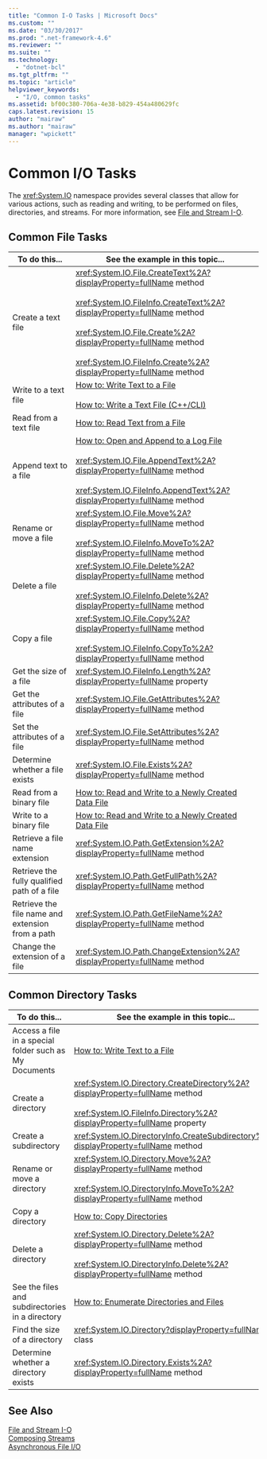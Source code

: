 ```yaml
---
title: "Common I-O Tasks | Microsoft Docs"
ms.custom: ""
ms.date: "03/30/2017"
ms.prod: ".net-framework-4.6"
ms.reviewer: ""
ms.suite: ""
ms.technology: 
  - "dotnet-bcl"
ms.tgt_pltfrm: ""
ms.topic: "article"
helpviewer_keywords: 
  - "I/O, common tasks"
ms.assetid: bf00c380-706a-4e38-b829-454a480629fc
caps.latest.revision: 15
author: "mairaw"
ms.author: "mairaw"
manager: "wpickett"
---
```

# Common I/O Tasks
The <xref:System.IO> namespace provides several classes that allow for various actions, such as reading and writing, to be performed on files, directories, and streams. For more information, see [File and Stream I-O](../../../docs/standard/io/file-and-stream-i-o.md).  
  
## Common File Tasks  
  
|To do this...|See the example in this topic...|  
|-------------------|--------------------------------------|  
|Create a text file|<xref:System.IO.File.CreateText%2A?displayProperty=fullName> method<br /><br /> <xref:System.IO.FileInfo.CreateText%2A?displayProperty=fullName> method<br /><br /> <xref:System.IO.File.Create%2A?displayProperty=fullName> method<br /><br /> <xref:System.IO.FileInfo.Create%2A?displayProperty=fullName> method|  
|Write to a text file|[How to: Write Text to a File](../../../docs/standard/io/how-to-write-text-to-a-file.md)<br /><br /> [How to: Write a Text File (C++/CLI)](../Topic/How%20to:%20Write%20a%20Text%20File%20\(C++-CLI\).md)|  
|Read from a text file|[How to: Read Text from a File](../../../docs/standard/io/how-to-read-text-from-a-file.md)|  
|Append text to a file|[How to: Open and Append to a Log File](../../../docs/standard/io/how-to-open-and-append-to-a-log-file.md)<br /><br /> <xref:System.IO.File.AppendText%2A?displayProperty=fullName> method<br /><br /> <xref:System.IO.FileInfo.AppendText%2A?displayProperty=fullName> method|  
|Rename or move a file|<xref:System.IO.File.Move%2A?displayProperty=fullName> method<br /><br /> <xref:System.IO.FileInfo.MoveTo%2A?displayProperty=fullName> method|  
|Delete a file|<xref:System.IO.File.Delete%2A?displayProperty=fullName> method<br /><br /> <xref:System.IO.FileInfo.Delete%2A?displayProperty=fullName> method|  
|Copy a file|<xref:System.IO.File.Copy%2A?displayProperty=fullName> method<br /><br /> <xref:System.IO.FileInfo.CopyTo%2A?displayProperty=fullName> method|  
|Get the size of a file|<xref:System.IO.FileInfo.Length%2A?displayProperty=fullName> property|  
|Get the attributes of a file|<xref:System.IO.File.GetAttributes%2A?displayProperty=fullName> method|  
|Set the attributes of a file|<xref:System.IO.File.SetAttributes%2A?displayProperty=fullName> method|  
|Determine whether a file exists|<xref:System.IO.File.Exists%2A?displayProperty=fullName> method|  
|Read from a binary file|[How to: Read and Write to a Newly Created Data File](../../../docs/standard/io/how-to-read-and-write-to-a-newly-created-data-file.md)|  
|Write to a binary file|[How to: Read and Write to a Newly Created Data File](../../../docs/standard/io/how-to-read-and-write-to-a-newly-created-data-file.md)|  
|Retrieve a file name extension|<xref:System.IO.Path.GetExtension%2A?displayProperty=fullName> method|  
|Retrieve the fully qualified path of a file|<xref:System.IO.Path.GetFullPath%2A?displayProperty=fullName> method|  
|Retrieve the file name and extension from a path|<xref:System.IO.Path.GetFileName%2A?displayProperty=fullName> method|  
|Change the extension of a file|<xref:System.IO.Path.ChangeExtension%2A?displayProperty=fullName> method|  
  
## Common Directory Tasks  
  
|To do this...|See the example in this topic...|  
|-------------------|--------------------------------------|  
|Access a file in a special folder such as My Documents|[How to: Write Text to a File](../../../docs/standard/io/how-to-write-text-to-a-file.md)|  
|Create a directory|<xref:System.IO.Directory.CreateDirectory%2A?displayProperty=fullName> method<br /><br /> <xref:System.IO.FileInfo.Directory%2A?displayProperty=fullName> property|  
|Create a subdirectory|<xref:System.IO.DirectoryInfo.CreateSubdirectory%2A?displayProperty=fullName> method|  
|Rename or move a directory|<xref:System.IO.Directory.Move%2A?displayProperty=fullName> method<br /><br /> <xref:System.IO.DirectoryInfo.MoveTo%2A?displayProperty=fullName> method|  
|Copy a directory|[How to: Copy Directories](../../../docs/standard/io/how-to-copy-directories.md)|  
|Delete a directory|<xref:System.IO.Directory.Delete%2A?displayProperty=fullName> method<br /><br /> <xref:System.IO.DirectoryInfo.Delete%2A?displayProperty=fullName> method|  
|See the files and subdirectories in a directory|[How to: Enumerate Directories and Files](../../../docs/standard/io/how-to-enumerate-directories-and-files.md)|  
|Find the size of a directory|<xref:System.IO.Directory?displayProperty=fullName> class|  
|Determine whether a directory exists|<xref:System.IO.Directory.Exists%2A?displayProperty=fullName> method|  
  
## See Also  
 [File and Stream I-O](../../../docs/standard/io/file-and-stream-i-o.md)   
 [Composing Streams](../../../docs/standard/io/composing-streams.md)   
 [Asynchronous File I/O](../../../docs/standard/io/asynchronous-file-i-o.md)